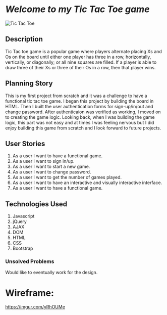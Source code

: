 

 #  *Welcome to my Tic Tac Toe game*
 
 ![Tic Tac Toe](https://user-images.githubusercontent.com/54282250/70761381-0006f580-1d1b-11ea-956e-95b9d323445a.png)


 ## Description

Tic Tac toe game is a popular game where players alternate placing Xs and Os on the board until either one player has three in a row, horizontally, vertically, or diagonally;
or all nine squares are filled. If a player is able to draw three of their Xs or three
of their Os in a row, then that player wins.


## Planning Story

This is my first project from scratch and it was a challenge to have a functional tic tac toe game. I began this project by building the board in HTML.
Then I built the user authentication forms for sign-up/in/out and change password. After authenticaion was verified as working, I moved on to creating the game logic.
Looking back, when I was building the game logic, this part was not easy and at times I was feeling nervous but I did enjoy building this game from scratch and I look forward to future projects.



## User Stories


1. As a user I want to have a functional game.
2. As a user I want to sign in/up.
3. As a user I want to start a new game.
4. As a user I want to change password.
5. As a user I want to get the number of games played.
6. As a user I want to have an interactive and visually interactive interface.
7. As a user I want to have a functional game.

## Technologies Used

1. Javascript
2. jQuery
3. AJAX
4. DOM
5. HTML
6. CSS
7. Bootstrap


### Unsolved Problems

Would like to eventually work for the design.


# Wireframe:

https://imgur.com/yRhOUMe
